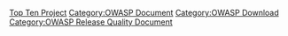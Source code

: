 [Top Ten Project](Category:OWASP_Project "wikilink") [Category:OWASP
Document](Category:OWASP_Document "wikilink") [Category:OWASP
Download](Category:OWASP_Download "wikilink") [Category:OWASP Release
Quality Document](Category:OWASP_Release_Quality_Document "wikilink")